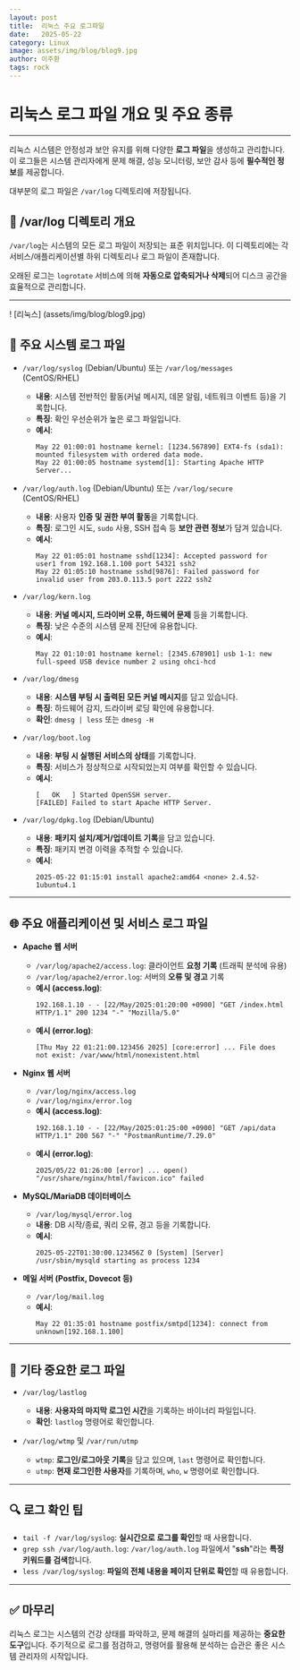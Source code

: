 ```yaml
---
layout: post
title:  리눅스 주요 로그파일
date:   2025-05-22
category: Linux
image: assets/img/blog/blog9.jpg
author: 이주환
tags: rock
---
```


# **리눅스 로그 파일 개요 및 주요 종류**

---

리눅스 시스템은 안정성과 보안 유지를 위해 다양한 **로그 파일**을 생성하고 관리합니다. 이 로그들은 시스템 관리자에게 문제 해결, 성능 모니터링, 보안 감사 등에 **필수적인 정보**를 제공합니다.

대부분의 로그 파일은 `/var/log` 디렉토리에 저장됩니다.

## **📁 /var/log 디렉토리 개요**

`/var/log`는 시스템의 모든 로그 파일이 저장되는 표준 위치입니다. 이 디렉토리에는 각 서비스/애플리케이션별 하위 디렉토리나 로그 파일이 존재합니다.

오래된 로그는 `logrotate` 서비스에 의해 **자동으로 압축되거나 삭제**되어 디스크 공간을 효율적으로 관리합니다.

---

! [리눅스] (assets/img/blog/blog9.jpg)

## **📝 주요 시스템 로그 파일**

* `/var/log/syslog` (Debian/Ubuntu) 또는 `/var/log/messages` (CentOS/RHEL)
    * **내용**: 시스템 전반적인 활동(커널 메시지, 데몬 알림, 네트워크 이벤트 등)을 기록합니다.
    * **특징**: 확인 우선순위가 높은 로그 파일입니다.
    * **예시**:
        ```
        May 22 01:00:01 hostname kernel: [1234.567890] EXT4-fs (sda1): mounted filesystem with ordered data mode.
        May 22 01:00:05 hostname systemd[1]: Starting Apache HTTP Server...
        ```

* `/var/log/auth.log` (Debian/Ubuntu) 또는 `/var/log/secure` (CentOS/RHEL)
    * **내용**: 사용자 **인증 및 권한 부여 활동**을 기록합니다.
    * **특징**: 로그인 시도, `sudo` 사용, SSH 접속 등 **보안 관련 정보**가 담겨 있습니다.
    * **예시**:
        ```
        May 22 01:05:01 hostname sshd[1234]: Accepted password for user1 from 192.168.1.100 port 54321 ssh2
        May 22 01:05:10 hostname sshd[9876]: Failed password for invalid user from 203.0.113.5 port 2222 ssh2
        ```

* `/var/log/kern.log`
    * **내용**: **커널 메시지, 드라이버 오류, 하드웨어 문제** 등을 기록합니다.
    * **특징**: 낮은 수준의 시스템 문제 진단에 유용합니다.
    * **예시**:
        ```
        May 22 01:10:01 hostname kernel: [2345.678901] usb 1-1: new full-speed USB device number 2 using ohci-hcd
        ```

* `/var/log/dmesg`
    * **내용**: **시스템 부팅 시 출력된 모든 커널 메시지**를 담고 있습니다.
    * **특징**: 하드웨어 감지, 드라이버 로딩 확인에 유용합니다.
    * **확인**: `dmesg | less` 또는 `dmesg -H`

* `/var/log/boot.log`
    * **내용**: **부팅 시 실행된 서비스의 상태**를 기록합니다.
    * **특징**: 서비스가 정상적으로 시작되었는지 여부를 확인할 수 있습니다.
    * **예시**:
        ```
        [   OK   ] Started OpenSSH server.
        [FAILED] Failed to start Apache HTTP Server.
        ```

* `/var/log/dpkg.log` (Debian/Ubuntu)
    * **내용**: **패키지 설치/제거/업데이트 기록**을 담고 있습니다.
    * **특징**: 패키지 변경 이력을 추적할 수 있습니다.
    * **예시**:
        ```
        2025-05-22 01:15:01 install apache2:amd64 <none> 2.4.52-1ubuntu4.1
        ```

---

## **🌐 주요 애플리케이션 및 서비스 로그 파일**

* **Apache 웹 서버**
    * `/var/log/apache2/access.log`: 클라이언트 **요청 기록** (트래픽 분석에 유용)
    * `/var/log/apache2/error.log`: 서버의 **오류 및 경고** 기록
    * **예시 (access.log)**:
        ```
        192.168.1.10 - - [22/May/2025:01:20:00 +0900] "GET /index.html HTTP/1.1" 200 1234 "-" "Mozilla/5.0"
        ```
    * **예시 (error.log)**:
        ```
        [Thu May 22 01:21:00.123456 2025] [core:error] ... File does not exist: /var/www/html/nonexistent.html
        ```

* **Nginx 웹 서버**
    * `/var/log/nginx/access.log`
    * `/var/log/nginx/error.log`
    * **예시 (access.log)**:
        ```
        192.168.1.10 - - [22/May/2025:01:25:00 +0900] "GET /api/data HTTP/1.1" 200 567 "-" "PostmanRuntime/7.29.0"
        ```
    * **예시 (error.log)**:
        ```
        2025/05/22 01:26:00 [error] ... open() "/usr/share/nginx/html/favicon.ico" failed
        ```

* **MySQL/MariaDB 데이터베이스**
    * `/var/log/mysql/error.log`
    * **내용**: DB 시작/종료, 쿼리 오류, 경고 등을 기록합니다.
    * **예시**:
        ```
        2025-05-22T01:30:00.123456Z 0 [System] [Server] /usr/sbin/mysqld starting as process 1234
        ```

* **메일 서버 (Postfix, Dovecot 등)**
    * `/var/log/mail.log`
    * **예시**:
        ```
        May 22 01:35:01 hostname postfix/smtpd[1234]: connect from unknown[192.168.1.100]
        ```

---

## **📌 기타 중요한 로그 파일**

* `/var/log/lastlog`
    * **내용**: **사용자의 마지막 로그인 시간**을 기록하는 바이너리 파일입니다.
    * **확인**: `lastlog` 명령어로 확인합니다.

* `/var/log/wtmp` 및 `/var/run/utmp`
    * `wtmp`: **로그인/로그아웃 기록**을 담고 있으며, `last` 명령어로 확인합니다.
    * `utmp`: **현재 로그인한 사용자**를 기록하며, `who`, `w` 명령어로 확인합니다.

---

## **🔍 로그 확인 팁**

* `tail -f /var/log/syslog`: **실시간으로 로그를 확인**할 때 사용합니다.
* `grep ssh /var/log/auth.log`: `/var/log/auth.log` 파일에서 "**ssh**"라는 **특정 키워드를 검색**합니다.
* `less /var/log/syslog`: **파일의 전체 내용을 페이지 단위로 확인**할 때 유용합니다.

---

## **✅ 마무리**

리눅스 로그는 시스템의 건강 상태를 파악하고, 문제 해결의 실마리를 제공하는 **중요한 도구**입니다. 주기적으로 로그를 점검하고, 명령어를 활용해 분석하는 습관은 좋은 시스템 관리자의 시작입니다.
